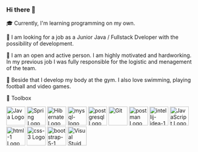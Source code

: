 ### Hi there 👋

<!--
**wojcikiewicz1/wojcikiewicz1** is a ✨ _special_ ✨ repository because its `README.md` (this file) appears on your GitHub profile.

Here are some ideas to get you started:

- 🔭 I’m currently working on ...
- 🌱 I’m currently learning ...
- 👯 I’m looking to collaborate on ...
- 🤔 I’m looking for help with ...
- 💬 Ask me about ...
- 📫 How to reach me: ...
- 😄 Pronouns: ...
- ⚡ Fun fact: ...
-->

🎓 Currently, I'm learning programming on my own.

🔎 I am looking for a job as a Junior Java / Fullstack Dveloper with the possibility of development.

🌱 I am an open and active person. I am highly motivated and hardworking. In my previous job I was fully responsible for the logistic and menagement of the team. 

💪 Beside that I develop my body at the gym. I also love swimming, playing football and video games. 

🧰 Toolbox

<img src="https://cdn.worldvectorlogo.com/logos/java.svg" alt="Java Logo" width="50" height="50"/>  <img src="https://cdn.worldvectorlogo.com/logos/spring-3.svg" alt="Spring Logo" width="50" height="50"/>  <img src="https://cdn.worldvectorlogo.com/logos/hibernate.svg" alt="Hibernate Logo" width="50" height="50"/>  <img src="https://cdn.worldvectorlogo.com/logos/mysql-logo.svg" alt="mysql-logo Logo" width="50" height="50"/>  <img src="https://cdn.worldvectorlogo.com/logos/postgresql.svg" alt="postgresql Logo" width="50" height="50"/> <img src="https://cdn.worldvectorlogo.com/logos/git.svg" alt="Git" width="50" height="50"/>  <img src="https://cdn.worldvectorlogo.com/logos/postman.svg" alt="postman Logo" width="50" height="50"/>  <img src="https://cdn.worldvectorlogo.com/logos/intellij-idea-1.svg" alt="intellij-idea-1 Logo" width="50" height="50"/> <img src="https://cdn.worldvectorlogo.com/logos/logo-javascript.svg" alt="JavaScript Logo" width="50" height="50"/> <img src="https://cdn.worldvectorlogo.com/logos/html-1.svg" alt="html-1 Logo" width="50" height="50"/> <img src="https://cdn.worldvectorlogo.com/logos/css-3.svg" alt="css-3 Logo" width="50" height="50"/> <img src="https://cdn.worldvectorlogo.com/logos/bootstrap-5-1.svg" alt="bootstrap-5-1 Logo" width="50" height="50"/> <img src="https://cdn.worldvectorlogo.com/logos/visual-studio-code-1.svg" alt="Visual Stuid Code Logo" width="50" height="50"/>




